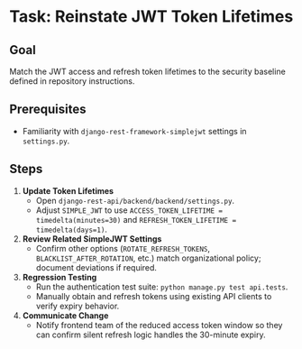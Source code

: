 # Task: Reinstate JWT Token Lifetimes

## Goal
Match the JWT access and refresh token lifetimes to the security baseline defined in repository instructions.

## Prerequisites
- Familiarity with `django-rest-framework-simplejwt` settings in `settings.py`.

## Steps
1. **Update Token Lifetimes**
   - Open `django-rest-api/backend/backend/settings.py`.
   - Adjust `SIMPLE_JWT` to use `ACCESS_TOKEN_LIFETIME = timedelta(minutes=30)` and `REFRESH_TOKEN_LIFETIME = timedelta(days=1)`.
2. **Review Related SimpleJWT Settings**
   - Confirm other options (`ROTATE_REFRESH_TOKENS`, `BLACKLIST_AFTER_ROTATION`, etc.) match organizational policy; document deviations if required.
3. **Regression Testing**
   - Run the authentication test suite: `python manage.py test api.tests`.
   - Manually obtain and refresh tokens using existing API clients to verify expiry behavior.
4. **Communicate Change**
   - Notify frontend team of the reduced access token window so they can confirm silent refresh logic handles the 30-minute expiry.
